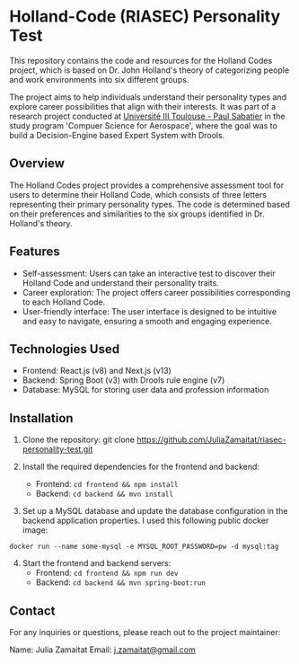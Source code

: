 # Holland-Code (RIASEC) Personality Test


This repository contains the code and resources for the Holland Codes project, which is based on Dr. John Holland's theory of categorizing people and work environments into six different groups. 

The project aims to help individuals understand their personality types and explore career possibilities that align with their interests. It was part of a research project conducted at [Université III Toulouse - Paul Sabatier](https://www.univ-tlse3.fr) in the study program 'Compuer Science for Aerospace', where the goal was to build a Decision-Engine based Expert System with Drools.




## Overview

The Holland Codes project provides a comprehensive assessment tool for users to determine their Holland Code, which consists of three letters representing their primary personality types. 
The code is determined based on their preferences and similarities to the six groups identified in Dr. Holland's theory.


## Features

* Self-assessment: Users can take an interactive test to discover their Holland Code and understand their personality traits.
* Career exploration: The project offers career possibilities corresponding to each Holland Code.
* User-friendly interface: The user interface is designed to be intuitive and easy to navigate, ensuring a smooth and engaging experience.


## Technologies Used

* Frontend: React.js (v8) and Next.js (v13)
* Backend: Spring Boot (v3) with Drools rule engine (v7)
* Database: MySQL for storing user data and profession information


## Installation

1. Clone the repository: git clone https://github.com/JuliaZamaitat/riasec-personality-test.git
2. Install the required dependencies for the frontend and backend:
    * Frontend: `cd frontend && npm install`
   * Backend: `cd backend && mvn install`

3. Set up a MySQL database and update the database configuration in the backend application properties. I used this following public docker image:

`docker run --name some-mysql -e MYSQL_ROOT_PASSWORD=pw -d mysql:tag`


4. Start the frontend and backend servers:
    * Frontend: `cd frontend && npm run dev`
    * Backend: `cd backend && mvn spring-boot:run`


## Contact

For any inquiries or questions, please reach out to the project maintainer:

Name: Julia Zamaitat
Email: j.zamaitat@gmail.com


